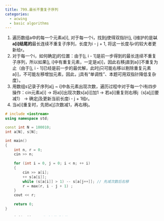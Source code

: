 ```yaml
---
title: 799.最长不重复子序列
categories: 
  - acwing
  - basic algorithms
---
```

1. 遍历数组a中的每一个元素a[i], 对于每一个i，找到j使得双指针[j, i]维护的是**以a[i]结尾的**最长连续不重复子序列，长度为i - j + 1, 将这一长度与r的较大者更新给r。
2. 对于每一个i，如何确定j的位置：由于[j, i - 1]是前一步得到的最长连续不重复子序列，所以如果[j, i]中有重复元素，一定是a[i]，因此右移j直到a[i]不重复为止（由于[j, i - 1]已经是前一步的最优解，此时j只可能右移以剔除重复元素a[i]，不可能左移增加元素，因此，j具有“单调性”、本题可用双指针降低复杂度）。
3. 用数组s记录子序列a[j ~ i]中各元素出现次数，遍历过程中对于每一个i有四步操作：cin元素a[i] -> 将a[i]出现次数s[a[i]]加1 -> 若a[i]重复则右移j（s[a[j]]要减1） -> 确定j及更新当前长度i - j + 1给r。
4. 当a[i]重复时，先把a[j]次数减1，再右移j。

```cpp
# include <iostream>
using namespace std;

const int N = 100010;
int a[N], s[N];

int main()
{
    int n, r = 0;
    cin >> n;
    
    for (int i = 0, j = 0; i < n; ++ i)
    {
        cin >> a[i];
        ++ s[a[i]];
        while (s[a[i]] > 1) -- s[a[j++]]; // 先减次数后右移
        r = max(r, i - j + 1) ;
    }
    cout << r;
    
    return 0;
}
```

```cpp
-- s[a[j++]]; // 先减次数后右移
```
此句的含义是：先用j原来的值执行--s\[a\[j]],然后再把j+=1；
